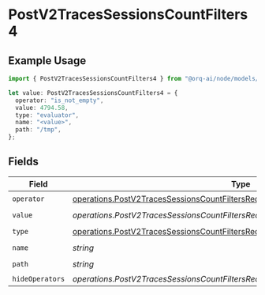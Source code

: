 # PostV2TracesSessionsCountFilters4

## Example Usage

```typescript
import { PostV2TracesSessionsCountFilters4 } from "@orq-ai/node/models/operations";

let value: PostV2TracesSessionsCountFilters4 = {
  operator: "is_not_empty",
  value: 4794.58,
  type: "evaluator",
  name: "<value>",
  path: "/tmp",
};
```

## Fields

| Field                                                                                                                                                                    | Type                                                                                                                                                                     | Required                                                                                                                                                                 | Description                                                                                                                                                              |
| ------------------------------------------------------------------------------------------------------------------------------------------------------------------------ | ------------------------------------------------------------------------------------------------------------------------------------------------------------------------ | ------------------------------------------------------------------------------------------------------------------------------------------------------------------------ | ------------------------------------------------------------------------------------------------------------------------------------------------------------------------ |
| `operator`                                                                                                                                                               | [operations.PostV2TracesSessionsCountFiltersRequestRequestBodyQueryOperator](../../models/operations/postv2tracessessionscountfiltersrequestrequestbodyqueryoperator.md) | :heavy_check_mark:                                                                                                                                                       | N/A                                                                                                                                                                      |
| `value`                                                                                                                                                                  | *operations.PostV2TracesSessionsCountFiltersRequestValue*                                                                                                                | :heavy_check_mark:                                                                                                                                                       | N/A                                                                                                                                                                      |
| `type`                                                                                                                                                                   | [operations.PostV2TracesSessionsCountFiltersRequestRequestBodyQueryType](../../models/operations/postv2tracessessionscountfiltersrequestrequestbodyquerytype.md)         | :heavy_check_mark:                                                                                                                                                       | N/A                                                                                                                                                                      |
| `name`                                                                                                                                                                   | *string*                                                                                                                                                                 | :heavy_check_mark:                                                                                                                                                       | N/A                                                                                                                                                                      |
| `path`                                                                                                                                                                   | *string*                                                                                                                                                                 | :heavy_check_mark:                                                                                                                                                       | N/A                                                                                                                                                                      |
| `hideOperators`                                                                                                                                                          | *operations.PostV2TracesSessionsCountFiltersRequestRequestBodyQueryHideOperators*[]                                                                                      | :heavy_minus_sign:                                                                                                                                                       | N/A                                                                                                                                                                      |